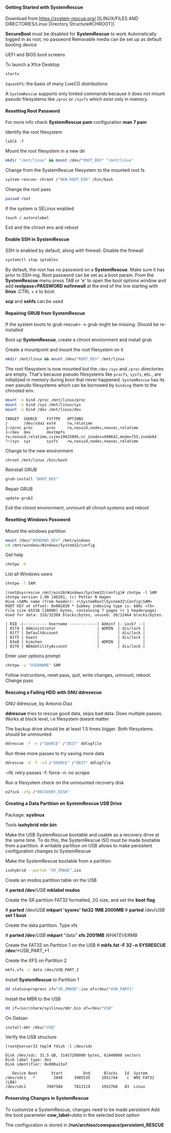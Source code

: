 
#### Getting Started with SystemRescue

Download from https://system-rescue.org/
[[LINUX/FILES AND DIRECTORIES/Linux Directory Structure#CHROOT]]

**SecureBoot** must be disabled for **SystemRescue** to work
Automatically logged in as root, no password
Removable media can be set up as default booting device

UEFI and BIOS boot screens

To launch a Xfce Desktop

``` bash
startx
```

`SquashFS`: the basis of many LiveCD distributions

A `SystemRescue` supports only limited commands because it does not mount pseudo filesystems like `/proc` or `/sysfs` which exist only in memory.
#### Resetting Root Password

For more info check **SystemRescue pam** configuration
**man 7 pam**

Identify the root filesystem

```
lsblk -f
```

Mount the root filesystem in a new dir

``` bash
mkdir "/mnt/linux" && mount /dev/"ROOT_DEV" "/mnt/linux"
```

Change from the SystemRescue filesystem to the mounted root fs

``` bash
system rescue> chroot /"NEW_ROOT_DIR" /bin/bash
```

Change the root pass

``` bash
passwd root
```

If the system is SELinux enabled

```
touch /.autorelabel
```

Exit and the chroot env and reboot

#### Enable SSH in SystemRescue

SSH is enabled by default, along with firewall. Disable the firewall

``` bash
systemctl stop iptables
```

By default, the root has no password on a **SystemRescue**. Make sure it has prior to SSH-ing.
Root password can be set as a boot param. From the **SystemRescue** menu press TAB or 'e' to open the boot options window and add **rootpass=PASSWORD nofirewall** at the end of the line starting with **linux** .CTRL + x to boot.

**scp** and **sshfs** can be used

#### Repairing GRUB from SystemRescue

If the system boots to grub rescue> -> grub might be missing. Should be re-installed

Boot up **SystemRescue**, create a chroot environment and install grub

Create a mountpoint and mount the root filesystem on it

``` bash
mkdir /mnt/linux && mount /dev/"ROOT_DEV" /mnt/linux
```

The root filesystem is now mounted but the `/dev` `/sys` and `/proc` directories are empty. That's because pseudo filesystems like `procfs`, `sysfs`, etc.,  are initialized in memory during boot that never happened. `SystemRescue` has its own pseudo filesystems which can be borrowed by `binding` them to the chrooted env.

``` bash
mount -o bind /proc /mnt/linux/proc
mount -o bind /sys /mnt/linux/sys
mount -o bind /dev /mnt/linux/dev
```

```
TARGET  SOURCE    FSTYPE   OPTIONS
/       /dev/sda1 ext4     rw,relatime
├─/proc proc      proc     rw,nosuid,nodev,noexec,relatime
├─/dev  dev       devtmpfs rw,nosuid,relatime,size=1962568k,nr_inodes=490642,mode=755,inode64
└─/sys  sys       sysfs    rw,nosuid,nodev,noexec,relatime
```

Change to the new environment

```
chroot /mnt/linux /bin/bash
```

Reinstall GRUB

``` BASH
grub-install "BOOT_DEV"
```

Repair GRUB

``` bash
update-grub2
```

Exit the chroot environment, unmount all chroot systems and reboot

#### Resetting Windows Password

Mount the windows partition 

``` bash
mount /dev/"WINDOWS_DEV" /mnt/windows
cd /mnt/windows/Windows/System32/config
```

Get help

``` bash
chntpw -h
```

List all Windows users

``` bash
chntpw -l SAM
```

```
[root@sysrescue /mnt/win10/Windows/System32/config]# chntpw -l SAM
chntpw version 1.00 140201, (c) Petter N Hagen
Hive <SAM> name (from header): <\SystemRoot\System32\Config\SAM>
ROOT KEY at offset: 0x001020 * Subkey indexing type is: 686c <lh>
File size 65536 [10000] bytes, containing 7 pages (+ 1 headerpage)
Used for data: 318/32368 blocks/bytes, unused: 20/12464 blocks/bytes.

| RID -|---------- Username ------------| Admin? |- Lock? --|
| 01f4 | Administrator                  | ADMIN  | dis/lock |
| 01f7 | DefaultAccount                 |        | dis/lock |
| 01f5 | Guest                          |        | dis/lock |
| 03e8 | kimchen                        | ADMIN  |          |
| 01f8 | WDAGUtilityAccount             |        | dis/lock |
```

Enter user options prompt

``` bash
chntpw -u "USERNAME" SAM
```

Follow instructions, reset pass, quit, write changes, unmount, reboot. Change pass

#### Rescuing a Failing HDD with GNU ddresecue

GNU ddrescue, by Antonio Diaz

**ddrescue** tries to rescue good data, skips bad data. Does multiple passes. Works at block level, i.e filesystem doesnt matter

The backup drive should be at least 1.5 times bigger. Both filesystems should be unmounted

``` bash
ddrescue -f -n /"SOURCE" /"DEST" ddlogfile
```

Run three more passes to try saving more data

``` bash
ddrescue -d -f -r3 /"SOURCE" /"DEST" ddlogfile
```

-rN: retry passes
-f: force
-n: no scrape

Run a filesystem check on the unmounted recovery disk

``` bash
e2fsck -vfp /"RECOVERY_DISK"
```

#### Creating a Data Partition on SystemRescue USB Drive

Package:
**syslinux**

Tools
**isohybrid**
**mbr.bin**

Make the USB SystemRescue bootable and usable as a recovery drive at the same time. To do this, the SystemRescue ISO must be made bootable from a partition.
A writable partition on USB allows to make persistent configuration changes to SystemRescue

Make the SystemRescue bootable from a partition

``` bash
isohybrid --partok "SR_IMAGE".iso
```

Create an msdos partition table on the USB

\# **parted /dev**/*USB* **mklabel msdos**

Create the SR partition FAT32 formatted, 2G size, and set the **boot flag**

\# **parted** /dev/*USB* **mkpart 'sysrec' fat32 1MB 2000MB**
\# **parted** /dev/*USB* **set 1 boot**

Create the data partition. Type xfs

\# **parted /dev**/*USB* **mkpart** "data" **xfs 2001MB** *WHATEVERMB*

Create the FAT32 on Partition 1 on the USB
\# **mkfs.fat -F 32 -n SYSRESCUE /dev**/*USB_PART_*1

Create the XFS on Partition 2 

``` bash
mkfs.xfs -L data /dev/USB_PART_2
```

Install **SystemRescue** to Partition 1

``` bash
dd status=progress if="SR_IMAGE".iso of=/dev/"USB_PART1"
```

Install the MBR to the USB 

``` bash
dd if=/usr/share/syslinux/mbr.bin of=/dev/"USB"
```

On Debian

``` bash
install-mbr /dev/"USB"
```

Verify the USB structure

```
[root@server33 tmp]# fdisk -l /dev/sdc

Disk /dev/sdc: 31.5 GB, 31457280000 bytes, 61440000 sectors
Disk label type: dos
Disk identifier: 0x000a13a7

   Device Boot      Start         End      Blocks   Id  System
/dev/sdc1   *        2048     3905535     1951744    c  W95 FAT32 (LBA)
/dev/sdc2         3907584     7813119     1952768   83  Linux
```

#### Preserving Changes in SystemRescue

To customize a SystemRescue, changes need to be made persistent
Add the boot parameter **cow_label**=*data* in the selected boot option

The configuration is stored in **/run/archiso/cowspace/persistent_RESCUE**

